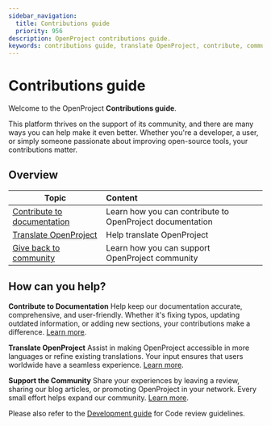 ```yaml
---
sidebar_navigation:
  title: Contributions guide
  priority: 956
description: OpenProject contributions guide.
keywords: contributions guide, translate OpenProject, contribute, community, documentation
---
```


# Contributions guide

Welcome to the OpenProject **Contributions guide**.

This platform thrives on the support of its community, and there are many ways you can help make it even better. Whether you're a developer, a user, or simply someone passionate about improving open-source tools, your contributions matter.

## Overview

| Topic                                                     | Content                                                   |
|-----------------------------------------------------------|:----------------------------------------------------------|
| [Contribute to documentation](contribution-documentation) | Learn how you can contribute to OpenProject documentation |
| [Translate OpenProject](translate-openproject)            | Help translate OpenProject                                |
| [Give back to community](give-back-to-community)          | Learn how you can support OpenProject community           |


## How can you help?

**Contribute to Documentation**
Help keep our documentation accurate, comprehensive, and user-friendly. Whether it's fixing typos, updating outdated information, or adding new sections, your contributions make a difference. [Learn more](./contribution-documentation/).

**Translate OpenProject**
Assist in making OpenProject accessible in more languages or refine existing translations. Your input ensures that users worldwide have a seamless experience. [Learn more](./translate-openproject/).

**Support the Community**
Share your experiences by leaving a review, sharing our blog articles, or promoting OpenProject in your network. Every small effort helps expand our community. [Learn more](./give-back-to-community).

Please also refer to the [Development guide](../development) for Code review guidelines.
